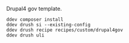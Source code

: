 Drupal4 gov template.

```
ddev composer install
ddev drush si --existing-config
ddev drush recipe recipes/custom/drupal4gov
ddev drush uli

```
